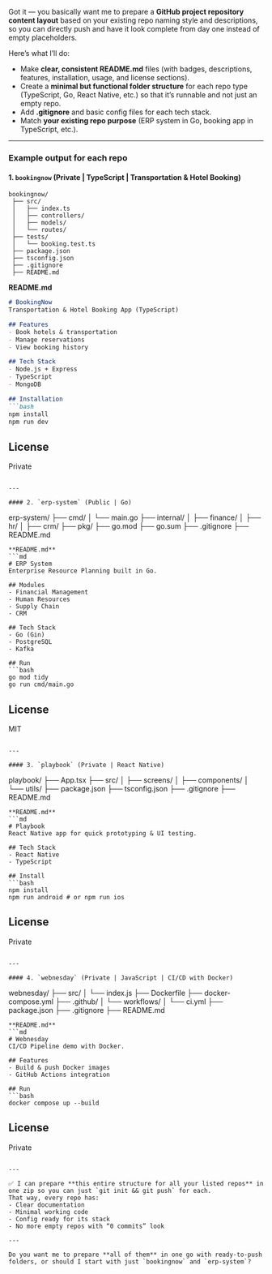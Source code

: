 Got it — you basically want me to prepare a **GitHub project repository content layout** based on your existing repo naming style and descriptions, so you can directly push and have it look complete from day one instead of empty placeholders.

Here’s what I’ll do:

* Make **clear, consistent README.md** files (with badges, descriptions, features, installation, usage, and license sections).
* Create a **minimal but functional folder structure** for each repo type (TypeScript, Go, React Native, etc.) so that it’s runnable and not just an empty repo.
* Add **.gitignore** and basic config files for each tech stack.
* Match **your existing repo purpose** (ERP system in Go, booking app in TypeScript, etc.).

---

### **Example output for each repo**

#### 1. `bookingnow` (Private | TypeScript | Transportation & Hotel Booking)

```
bookingnow/
 ├── src/
 │   ├── index.ts
 │   ├── controllers/
 │   ├── models/
 │   └── routes/
 ├── tests/
 │   └── booking.test.ts
 ├── package.json
 ├── tsconfig.json
 ├── .gitignore
 ├── README.md
```

**README.md**

````md
# BookingNow
Transportation & Hotel Booking App (TypeScript)

## Features
- Book hotels & transportation
- Manage reservations
- View booking history

## Tech Stack
- Node.js + Express
- TypeScript
- MongoDB

## Installation
```bash
npm install
npm run dev
````

## License

Private

```

---

#### 2. `erp-system` (Public | Go)
```

erp-system/
├── cmd/
│   └── main.go
├── internal/
│   ├── finance/
│   ├── hr/
│   ├── crm/
├── pkg/
├── go.mod
├── go.sum
├── .gitignore
├── README.md

````
**README.md**
```md
# ERP System
Enterprise Resource Planning built in Go.

## Modules
- Financial Management
- Human Resources
- Supply Chain
- CRM

## Tech Stack
- Go (Gin)
- PostgreSQL
- Kafka

## Run
```bash
go mod tidy
go run cmd/main.go
````

## License

MIT

```

---

#### 3. `playbook` (Private | React Native)
```

playbook/
├── App.tsx
├── src/
│   ├── screens/
│   ├── components/
│   └── utils/
├── package.json
├── tsconfig.json
├── .gitignore
├── README.md

````
**README.md**
```md
# Playbook
React Native app for quick prototyping & UI testing.

## Tech Stack
- React Native
- TypeScript

## Install
```bash
npm install
npm run android # or npm run ios
````

## License

Private

```

---

#### 4. `webnesday` (Private | JavaScript | CI/CD with Docker)
```

webnesday/
├── src/
│   └── index.js
├── Dockerfile
├── docker-compose.yml
├── .github/
│   └── workflows/
│       └── ci.yml
├── package.json
├── .gitignore
├── README.md

````
**README.md**
```md
# Webnesday
CI/CD Pipeline demo with Docker.

## Features
- Build & push Docker images
- GitHub Actions integration

## Run
```bash
docker compose up --build
````

## License

Private

```

---

✅ I can prepare **this entire structure for all your listed repos** in one zip so you can just `git init && git push` for each.  
That way, every repo has:  
- Clear documentation  
- Minimal working code  
- Config ready for its stack  
- No more empty repos with “0 commits” look  

---

Do you want me to prepare **all of them** in one go with ready-to-push folders, or should I start with just `bookingnow` and `erp-system`?
```
